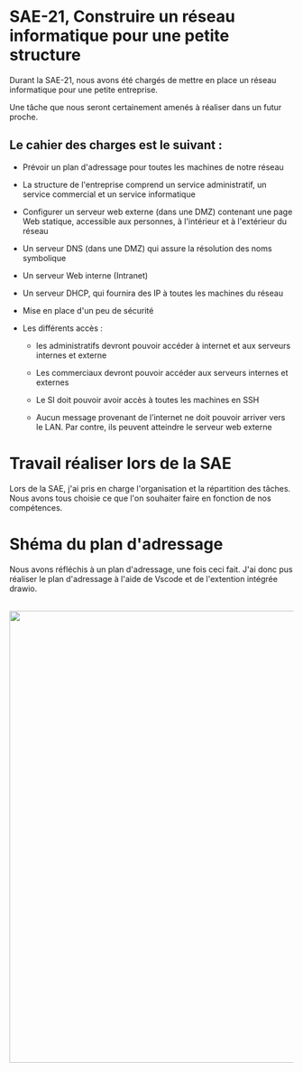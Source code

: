 # SAE-21, Construire un réseau informatique pour une petite structure
Durant la SAE-21, nous avons été chargés de mettre en place un réseau informatique pour une petite entreprise. 

Une tâche que nous seront certainement amenés à réaliser dans un futur proche.


## Le cahier des charges est le suivant :
- Prévoir un plan d'adressage pour toutes les machines de notre réseau

- La structure de l'entreprise comprend un service administratif, un service commercial et un service informatique

- Configurer un serveur web externe (dans une DMZ) contenant une page Web statique, accessible aux personnes, à l'intérieur et à l'extérieur du réseau

- Un serveur DNS (dans une DMZ) qui assure la résolution des noms symbolique

- Un serveur Web interne (Intranet)

- Un serveur DHCP, qui fournira des IP à toutes les machines du réseau

- Mise en place d'un peu de sécurité

- Les différents accès : 
    - les administratifs devront pouvoir accéder à internet et aux serveurs internes et externe

    - Les commerciaux devront pouvoir accéder aux serveurs internes et externes

    - Le SI doit pouvoir avoir accès à toutes les machines en SSH

    - Aucun message provenant de l’internet ne doit pouvoir arriver vers le LAN. Par contre, ils peuvent atteindre le serveur web externe

# Travail réaliser lors de la SAE
Lors de la SAE, j'ai pris en charge l'organisation et la répartition des tâches. Nous avons tous choisie ce que l'on souhaiter faire en fonction de nos compétences.

# Shéma du plan d'adressage
Nous avons réfléchis à un plan d'adressage, une fois ceci fait. J'ai donc pus réaliser le plan d'adressage à l'aide de Vscode et de l'extention intégrée drawio.

</br>
 
<img src="https://github.com/Abdessabourbaali/SAE21-Construire-un-reseau-informatique-pour-une-petite-structure-BAALI_RAZZAKI_CAPELLE/blob/main/SAE-21/Plan_Addressage.png" style="width: 800px">

</br>